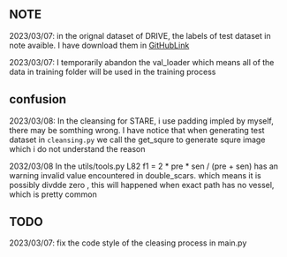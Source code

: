 ## NOTE
2023/03/07: in the orignal dataset of DRIVE, the labels of test dataset in note avaible. I have download them in [GitHubLink](https://github.com/Libo-Xu/DRIVE--Digital-Retinal-Images-for-Vessel-Extraction/tree/master/DRIVE/test/1st_manual)

2023/03/07: I temporarily abandon the val_loader which means all of the data in training folder will be used in the training process
## confusion


2023/03/08: In the cleansing for STARE, i use padding impled by myself, there may be somthing wrong. I have notice that when generating test dataset in `cleansing.py` we call the get_squre to generate squre image which i do not understand the reason

2032/03/08 In the utils/tools.py L82   f1 = 2 * pre * sen / (pre + sen) has an warning invalid value encountered in double_scars. which means it is possibly divdde zero , this will happened when exact path has no vessel, which is pretty common
## TODO
2023/03/07: fix the code style of the cleasing process in main.py
 
